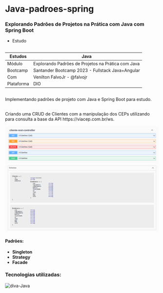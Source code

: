 # Java-padroes-spring
### Explorando Padrões de Projetos na Prática com Java com Spring Boot

- Estudo

##

| Estudos    | Java                                                |
|------------|-----------------------------------------------------|
| Módulo     | Explorando Padrões de Projetos na Prática com Java  |
| Bootcamp   | Santander Bootcamp 2023 - Fullstack Java+Angular    |
| Com        | Venilton FalvoJr - @falvojr                         |
| Plataforma | DIO                                                 |

##

Implementando padrões de projeto com Java e Spring Boot para estudo.

<br/>
Criando uma CRUD de Clientes com a manipulação dos CEPs utilizando para consulta a base da API https://viacep.com.br/ws.

<br/>

![Alt text](/assets/image-end-points.png)
![Alt text](/assets/image-schemas.png)

#### Padrões:

- **Singleton**
- **Strategy**
- **Facade**

### Tecnologias utilizadas:

<div>
  <img align="center" alt="diva-Java" height="30" width="40" src="https://cdn.jsdelivr.net/gh/devicons/devicon/icons/java/java-original.svg">
</div>

##
